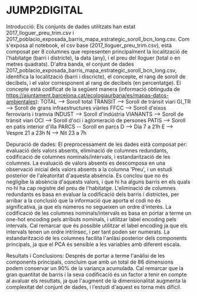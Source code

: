 # JUMP2DIGITAL
Introducció: 
	Els conjunts de dades utilitzats han estat 2017_lloguer_preu_trim.csv i 2017_poblacio_exposada_barris_mapa_estrategic_soroll_bcn_long.csv.
	Com s'exposa al notebook, el csv base (2017_lloguer_preu_trim.csv), està composat per 8 columnes que representen principalment la localització
	de l'habitatge (barri i districte), la data (any), i el preu del lloguer (total o en metres quadrats).
	D'altra banda, el conjunt de dades 2017_poblacio_exposada_barris_mapa_estrategic_soroll_bcn_long.csv, identifica la localització (barri i discricte),
	el concepte, el rang de soroll de decibels, i el valor corresponent al rang de decibels (en percentatge).
	El concepte està codificat de la següent manera (informació obtinguda de https://ajuntament.barcelona.cat/ecologiaurbana/es/mapas-datos-ambientales):
		TOTAL --> Soroll total
		TRANSIT --> Soroll de trànsit viari
		GI_TR --> Soroll de grans infraestructures viàries
		FFCC --> Soroll d'eixos ferroviaris i tramvia
		INDUST --> Soroll d'indústria
		VIANANTS --> Soroll de trànsit viari
		OCI --> Soroll d'oci i aglomeració de persones
		PATIS --> Soroll en patis interior d'illa
		PARCS -- Soroll en parcs
		D --> Dia 7 a 21h
		E --> Vespre 21 a 23h
		N --> Nit 23 a 7h

Depuració de dades:
	El preprocessament de les dades està composat per: evaluació dels valors absents, eliminació de columnes redundants, codificació de columnes nominals/intervals, 
	i estandarització de les columnes.
	La evaluació de valors absents es descomposa en una observació inicial dels valors absents a la columna 'Preu', i un estudi posterior de l'aleatoritat d'aquesta 
	absència. Es conclou que no és negligibe la absència d'aquests valors, i que hi ha alguns barris en els quals no hi ha cap registre del preu de l'habitatge.
	L'eliminació de columnes redundants es basa en evaluar la codificació dels barris i districtes, per arribar a la conclusió que la informació que aporta el codi no és significativa, ja que els números no segueixen un ordre 
  d'interès. La codificació de les columnes nominals/intervals es basa en portar a terme un one-hot encoding pels atributs nominals, i utilitzar label encoding pels intervals. Cal remarcar que és possible utilitzar    el 
  label encoding ja que els intervals tenen un ordre intrínsec, i per tant poden ser numerats. 
  La estandarització de les columnes facilita l'anlàsi posterior dels components principals, ja que el PCA és sensible a les variables amb diferent escala.
  
Resultats i Conclusions:
  Després de portar a terme l'anàlisi de les components principals, concluim que amb un total de 86 dimensions podem conservar un 90% de la variança acumulada. Cal remarcar que la gran quantitat de barris
	i la seva codificació és un factor a tenir en compte al avaluar els resultats, ja que l'augment de la dimensionalitat augmenta la complexitat del conjunt de dades, i l'estudi d'aquest es torna més díficil.
  
  
